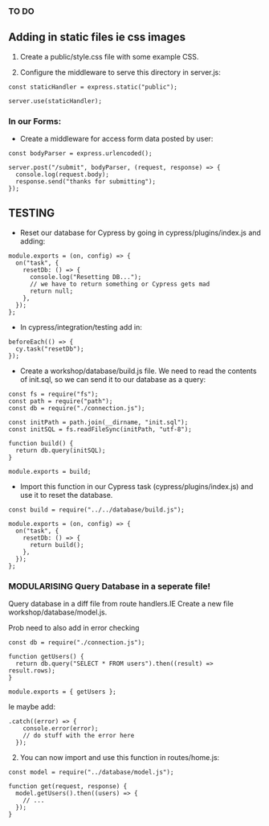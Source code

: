 ### TO DO

## Adding in static files ie css images

1. Create a public/style.css file with some example CSS.

2. Configure the middleware to serve this directory in server.js:

```
const staticHandler = express.static("public");

server.use(staticHandler);
```

### In our Forms:

- Create a middleware for access form data posted by user:

```
const bodyParser = express.urlencoded();

server.post("/submit", bodyParser, (request, response) => {
  console.log(request.body);
  response.send("thanks for submitting");
});
```

## TESTING

- Reset our database for Cypress by going in cypress/plugins/index.js and adding:

```
module.exports = (on, config) => {
  on("task", {
    resetDb: () => {
      console.log("Resetting DB...");
      // we have to return something or Cypress gets mad
      return null;
    },
  });
};

```

- In cypress/integration/testing add in:

```
beforeEach(() => {
  cy.task("resetDb");
});
```

- Create a workshop/database/build.js file. We need to read the contents of init.sql, so we can send it to our database as a query:

```
const fs = require("fs");
const path = require("path");
const db = require("./connection.js");

const initPath = path.join(__dirname, "init.sql");
const initSQL = fs.readFileSync(initPath, "utf-8");

function build() {
  return db.query(initSQL);
}

module.exports = build;
```

-  Import this function in our Cypress task (cypress/plugins/index.js) and use it to reset the database.

```
const build = require("../../database/build.js");

module.exports = (on, config) => {
  on("task", {
    resetDb: () => {
      return build();
    },
  });
};
```
### MODULARISING Query Database in a seperate file!

Query database in a diff file from route handlers.IE Create a new file workshop/database/model.js. 

Prob need to also add in error checking

``` 
const db = require("./connection.js");

function getUsers() {
  return db.query("SELECT * FROM users").then((result) => result.rows);
}

module.exports = { getUsers };
```

Ie maybe add: 

```
.catch((error) => {
    console.error(error);
    // do stuff with the error here
  });
```


2. You can now import and use this function in routes/home.js:

```
const model = require("../database/model.js");

function get(request, response) {
  model.getUsers().then((users) => {
    // ...
  });
}
```



